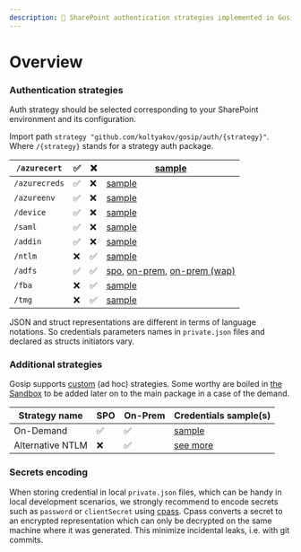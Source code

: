 ```yaml
---
description: 🔐 SharePoint authentication strategies implemented in Gosip
---
```


# Overview

### Authentication strategies

Auth strategy should be selected corresponding to your SharePoint environment and its configuration.

Import path `strategy "github.com/koltyakov/gosip/auth/{strategy}"`. Where `/{strategy}` stands for a strategy auth package.

| `/azurecert`  | ✅ | ❌ | [sample](strategies/azure-certificate-auth.md#json)                                                                                                                                          |
| ------------- | - | - | -------------------------------------------------------------------------------------------------------------------------------------------------------------------------------------------- |
| `/azurecreds` | ✅ | ❌ | [sample](strategies/azure-creds-auth.md#json)                                                                                                                                                |
| `/azureenv`   | ✅ | ❌ | [sample](strategies/azure-environment-auth.md)                                                                                                                                               |
| `/device`     | ✅ | ❌ | [sample](strategies/azure-device-flow.md#auth-configuration-and-usage)                                                                                                                       |
| `/saml`       | ✅ | ❌ | [sample](strategies/addin/#json)                                                                                                                                                             |
| `/addin`      | ✅ | ❌ | [sample](strategies/addin/#json)                                                                                                                                                             |
| `/ntlm`       | ❌ | ✅ | [sample](strategies/ntlm.md#json)                                                                                                                                                            |
| `/adfs`       | ✅ | ✅ | [spo](strategies/adfs.md#sharepoint-online-configuration), [on-prem](strategies/adfs.md#on-premises-configuration), [on-prem (wap)](strategies/adfs.md#on-premises-behing-wap-configuration) |
| `/fba`        | ❌ | ✅ | [sample](strategies/fba.md#json)                                                                                                                                                             |
| `/tmg`        | ❌ | ✅ | [sample](strategies/tmg.md#json)                                                                                                                                                             |

JSON and struct representations are different in terms of language notations. So credentials parameters names in `private.json` files and declared as structs initiators vary.

### Additional strategies

Gosip supports [custom](custom-auth.md) (ad hoc) strategies. Some worthy are boiled in [the Sandbox](https://github.com/koltyakov/gosip-sandbox/tree/master/strategies) to be added later on to the main package in a case of the demand.

| Strategy name    | SPO | On-Prem | Credentials sample(s)                                        |
| ---------------- | --- | ------- | ------------------------------------------------------------ |
| On-Demand        | ✅   | ✅       | [sample](strategies/on-demand.md#configure-and-usage-sample) |
| Alternative NTLM | ❌   | ✅       | [see more](strategies/alternative-ntlm.md)                   |

### Secrets encoding

When storing credential in local `private.json` files, which can be handy in local development scenarios, we strongly recommend to encode secrets such as `password` or `clientSecret` using [cpass](../utilits/cpass.md). Cpass converts a secret to an encrypted representation which can only be decrypted on the same machine where it was generated. This minimize incidental leaks, i.e. with git commits.
